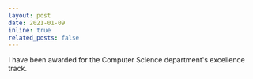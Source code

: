 ```yaml
---
layout: post
date: 2021-01-09
inline: true
related_posts: false
---
```


I have been awarded for the Computer Science department's excellence track.
